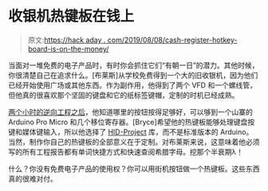 # 收银机热键板在钱上

> 原文:[https://hack aday . com/2019/08/08/cash-register-hotkey-board-is-on-the-money/](https://hackaday.com/2019/08/08/cash-register-hotkey-board-is-on-the-money/)

当面对一堆免费的电子产品时，有时你会抓住它们“有朝一日”的潜力。其他时候，你很清楚自己在追求什么。[布莱斯]从学校免费得到一个大的旧收银机，因为他们已经开始使用广场或其他东西。作为副作用，他得到了两个 VFD 和一个螺线管，但他真的很喜欢那个坚固的键盘和它的纸标签键帽，定制的时机已经成熟。

[两个小时的逆向工程之后](https://brycedombrowski.com/2019/08/summer-2019-custom-hotkey-keypad-project/)，他知道哪里的按钮按得足够好，可以够到一个山寨的 Arduino Pro Micro 和几个移位寄存器。[Bryce]希望他的热键板能够处理键盘按键和媒体键输入，所以他选择了 [HID-Project](https://github.com/NicoHood/HID) 库，而不是标准版本的 Arduino。当然，制作你自己的热键板的全部意义在于定制。对布莱斯来说，这意味着他必须写的所有工程报告都有单词快捷方式和快速查阅希腊字母。挖那个半衰期λ！

什么？你没有免费电子产品的使用权？你可以用街机按钮做一个热键板。这些东西真的很难对付。
